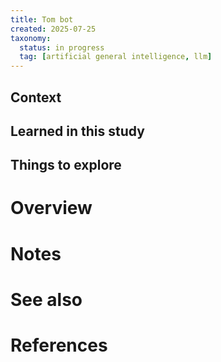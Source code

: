 ```yaml
---
title: Tom bot
created: 2025-07-25
taxonomy:
  status: in progress
  tag: [artificial general intelligence, llm]
---
```


## Context

## Learned in this study

## Things to explore

# Overview

# Notes

# See also

# References

